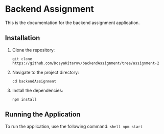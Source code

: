 # Backend Assignment

This is the documentation for the backend assignment application.

## Installation

1. Clone the repository:

    ```shell
    git clone https://github.com/DosyaKitarov/backendAssignment/tree/assignment-2
    ```

2. Navigate to the project directory:

    ```shell
    cd backendAssignment
    ```

3. Install the dependencies:

    ```shell
    npm install
    ```

## Running the Application

To run the application, use the following command:
    ```shell
    npm start
    ```
    